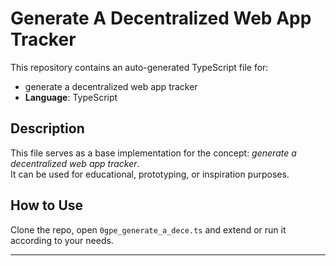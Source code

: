 # Generate A Decentralized Web App Tracker

This repository contains an auto-generated TypeScript file for:

- generate a decentralized web app tracker
- **Language**: TypeScript

## Description

This file serves as a base implementation for the concept: *generate a decentralized web app tracker*.  
It can be used for educational, prototyping, or inspiration purposes.

## How to Use

Clone the repo, open `0gpe_generate_a_dece.ts` and extend or run it according to your needs.

---


